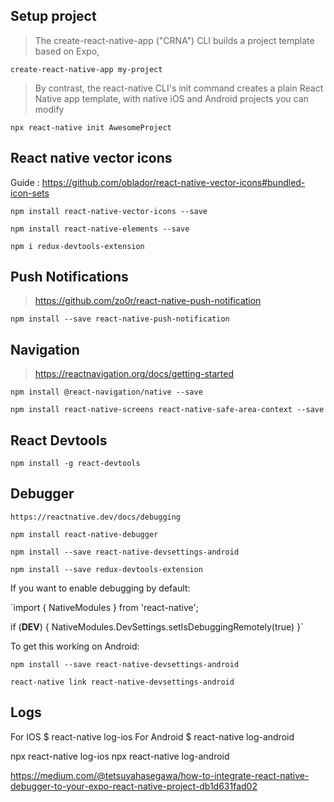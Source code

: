 ## Setup project

> The create-react-native-app ("CRNA") CLI builds a project template based on Expo, 

`create-react-native-app my-project`

> By contrast, the react-native CLI's init command creates a plain React Native app template, with native iOS and Android projects you can modify

`npx react-native init AwesomeProject`


## React native vector icons

Guide : https://github.com/oblador/react-native-vector-icons#bundled-icon-sets

`npm install react-native-vector-icons --save`

`npm install react-native-elements --save`

`npm i redux-devtools-extension`

## Push Notifications

> https://github.com/zo0r/react-native-push-notification

`npm install --save react-native-push-notification`

## Navigation

> https://reactnavigation.org/docs/getting-started

`npm install @react-navigation/native --save`

`npm install react-native-screens react-native-safe-area-context --save`

## React Devtools

`npm install -g react-devtools`

## Debugger

`https://reactnative.dev/docs/debugging`

`npm install react-native-debugger`

`npm install --save react-native-devsettings-android`

`npm install --save redux-devtools-extension`





If you want to enable debugging by default:

`import { NativeModules } from 'react-native';

if (__DEV__) {
  NativeModules.DevSettings.setIsDebuggingRemotely(true)
}`

To get this working on Android:

`npm install --save react-native-devsettings-android`

`react-native link react-native-devsettings-android`


## Logs

For IOS $ react-native log-ios
For Android $ react-native log-android

npx react-native log-ios
npx react-native log-android


https://medium.com/@tetsuyahasegawa/how-to-integrate-react-native-debugger-to-your-expo-react-native-project-db1d631fad02

